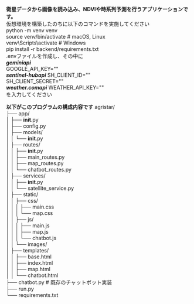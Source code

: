 **衛星データから画像を読み込み、NDVIや時系列予測を行うアプリケーションです。**<br>
仮想環境を構築したのちに以下のコマンドを実施してください<br>
python -m venv venv <br>
source venv/bin/activate # macOS, Linux <br>
venv\Scripts\activate # Windows <br>
pip install -r backend/requirements.txt <br>
.envファイルを作成し、その中に <br>
***geminiapi***<br>
GOOGLE_API_KEY="" <br>
***sentinel-hubapi***
SH_CLIENT_ID="" <br>
SH_CLIENT_SECRET="" <br>
***weather.comapi***
WEATHER_API_KEY=""<br>
を入力してください

**以下がこのプログラムの構成内容です**
agristar/<br>
├── app/<br>
│   ├── __init__.py<br>
│   ├── config.py<br>
│   ├── models/<br>
│   │   └── __init__.py<br>
│   ├── routes/<br>
│   │   ├── __init__.py<br>
│   │   ├── main_routes.py<br>
│   │   ├── map_routes.py<br>
│   │   └── chatbot_routes.py<br>
│   ├── services/<br>
│   │   ├── __init__.py<br>
│   │   └── satellite_service.py<br>
│   ├── static/<br>
│   │   ├── css/<br>
│   │   │   ├── main.css<br>
│   │   │   └── map.css<br>
│   │   ├── js/<br>
│   │   │   ├── main.js<br>
│   │   │   ├── map.js<br>
│   │   │   └── chatbot.js<br>
│   │   └── images/<br>
│   ├── templates/<br>
│   │   ├── base.html<br>
│   │   ├── index.html<br>
│   │   ├── map.html<br>
│   │   └── chatbot.html<br>
├── chatbot.py  # 既存のチャットボット実装<br>
├── run.py<br>
└── requirements.txt<br>
